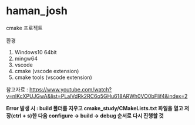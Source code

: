 # haman_josh
cmake 프로젝트

환경
1. Windows10 64bit
2. mingw64
3. vscode
4. cmake (vscode extension)
5. cmake tools (vscode extension)

참고자료 : https://www.youtube.com/watch?v=nlKcXPUJGwA&list=PLalVdRk2RC6o5GHu618ARWh0VO0bFlif4&index=2

**Error 발생 시 : build 폴더를 지우고 cmake_study/CMakeLists.txt 파일을 열고 저장(ctrl + s)한 다음 configure -> build -> debug 순서로 다시 진행할 것**
